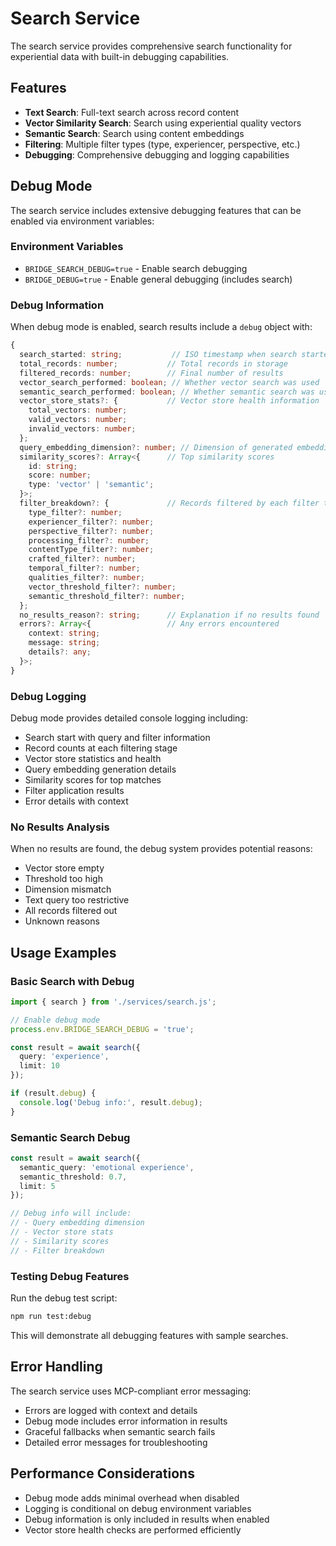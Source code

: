 # Search Service

The search service provides comprehensive search functionality for experiential data with built-in debugging capabilities.

## Features

- **Text Search**: Full-text search across record content
- **Vector Similarity Search**: Search using experiential quality vectors
- **Semantic Search**: Search using content embeddings
- **Filtering**: Multiple filter types (type, experiencer, perspective, etc.)
- **Debugging**: Comprehensive debugging and logging capabilities

## Debug Mode

The search service includes extensive debugging features that can be enabled via environment variables:

### Environment Variables

- `BRIDGE_SEARCH_DEBUG=true` - Enable search debugging
- `BRIDGE_DEBUG=true` - Enable general debugging (includes search)

### Debug Information

When debug mode is enabled, search results include a `debug` object with:

```typescript
{
  search_started: string;           // ISO timestamp when search started
  total_records: number;           // Total records in storage
  filtered_records: number;        // Final number of results
  vector_search_performed: boolean; // Whether vector search was used
  semantic_search_performed: boolean; // Whether semantic search was used
  vector_store_stats?: {           // Vector store health information
    total_vectors: number;
    valid_vectors: number;
    invalid_vectors: number;
  };
  query_embedding_dimension?: number; // Dimension of generated embeddings
  similarity_scores?: Array<{      // Top similarity scores
    id: string;
    score: number;
    type: 'vector' | 'semantic';
  }>;
  filter_breakdown?: {             // Records filtered by each filter type
    type_filter?: number;
    experiencer_filter?: number;
    perspective_filter?: number;
    processing_filter?: number;
    contentType_filter?: number;
    crafted_filter?: number;
    temporal_filter?: number;
    qualities_filter?: number;
    vector_threshold_filter?: number;
    semantic_threshold_filter?: number;
  };
  no_results_reason?: string;      // Explanation if no results found
  errors?: Array<{                 // Any errors encountered
    context: string;
    message: string;
    details?: any;
  }>;
}
```

### Debug Logging

Debug mode provides detailed console logging including:

- Search start with query and filter information
- Record counts at each filtering stage
- Vector store statistics and health
- Query embedding generation details
- Similarity scores for top matches
- Filter application results
- Error details with context

### No Results Analysis

When no results are found, the debug system provides potential reasons:

- Vector store empty
- Threshold too high
- Dimension mismatch
- Text query too restrictive
- All records filtered out
- Unknown reasons

## Usage Examples

### Basic Search with Debug

```typescript
import { search } from './services/search.js';

// Enable debug mode
process.env.BRIDGE_SEARCH_DEBUG = 'true';

const result = await search({
  query: 'experience',
  limit: 10
});

if (result.debug) {
  console.log('Debug info:', result.debug);
}
```

### Semantic Search Debug

```typescript
const result = await search({
  semantic_query: 'emotional experience',
  semantic_threshold: 0.7,
  limit: 5
});

// Debug info will include:
// - Query embedding dimension
// - Vector store stats
// - Similarity scores
// - Filter breakdown
```

### Testing Debug Features

Run the debug test script:

```bash
npm run test:debug
```

This will demonstrate all debugging features with sample searches.

## Error Handling

The search service uses MCP-compliant error messaging:

- Errors are logged with context and details
- Debug mode includes error information in results
- Graceful fallbacks when semantic search fails
- Detailed error messages for troubleshooting

## Performance Considerations

- Debug mode adds minimal overhead when disabled
- Logging is conditional on debug environment variables
- Debug information is only included in results when enabled
- Vector store health checks are performed efficiently 